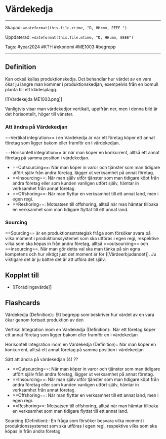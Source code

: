 # Värdekedja

---
Skapad: `=dateformat(this.file.ctime, "D, HH:mm, EEEE ")`

Uppdaterad: `=dateformat(this.file.mtime, "D, HH:mm, EEEE")`

Tags: #year2024 #KTH #ekonomi #ME1003 #begrepp

---

## Definition

Kan också kallas produktionskedja. Det behandlar hur värdet av en vara ökar ju längre man kommer i produktionskedjan, exempelvis från en bomull planta till ett klädesplagg.

![[Värdekejda ME1003.png]]

Vanligtvis visar man värdekedjor vertikalt, uppifrån ner, men i denna bild är det horisontellt, höger till vänster.

### Att ändra på Värdekedjan

==Vertikal integration== i en Värdekedja är när ett företag köper ett annat företag som ligger bakom eller framför en i värdekedjan.

==Horisontell integration== är när man köper en konkurrent, alltså ett annat företag på samma position i värdekedjan.

- ==Outsourcing==: När man köper in varor och tjänster som man tidigare utfört själv från andra företag, lägger ut verksamhet på annat företag.
- ==Insourcing==: När man själv utför tjänster som man tidigare köpt från andra företag eller som kunden vanligen utfört själv, hämtar in verksamhet från annat företag.
- ==Offshoring==: När man flyttar en verksamhet till ett annat land, men i egen regi.
- ==Reshoring==: Motsatsen till offshoring, alltså när man hämtar tillbaka en verksamhet som man tidigare flyttat till ett annat land.

### Sourcing

==Sourcing== är en produktionsstrategisk fråga som försöker svara på vilka moment i produktionssystemet som ska utföras i egen regi, respektive vilka som ska köpas in från andra företag, alltså ==outsourcing== och ==insourcing==. När man gör detta val ska man tänka på sin egna kompetens och hur viktigt just det moment är för [[Värdeerbjudandet]]. Ju viktigare det är ju bättre det är att utföra det själv.

## Kopplat till

- [[Förädlingsvärde]]

## Flashcards

Värdekedja (Definition):: Ett begrepp som beskriver hur värdet av en vara ökar genom fortsatt produktion av den
<!--SR:!2024-03-06,27,270-->

Vertikal Integration inom en Värdekedja (Definition):: När ett företag köper ett annat företag som ligger bakom eller framför en i värdekedjan
<!--SR:!2024-02-12,4,275!2024-03-10,4,278-->

Horisontell Integration inom en Värdekedja (Definition):: När man köper en konkurrent, alltså ett annat företag på samma position i värdekedjan
<!--SR:!2024-02-12,4,275!2024-03-09,4,277-->

Sätt att ändra på värdekedjan (4)
??
- ==Outsourcing==: När man köper in varor och tjänster som man tidigare utfört själv från andra företag, lägger ut verksamhet på annat företag.
- ==Insourcing==: När man själv utför tjänster som man tidigare köpt från andra företag eller som kunden vanligen utfört själv, hämtar in verksamhet från annat företag.
- ==Offshoring==: När man flyttar en verksamhet till ett annat land, men i egen regi.
- ==Reshoring==: Motsatsen till offshoring, alltså när man hämtar tillbaka en verksamhet som man tidigare flyttat till ett annat land.
<!--SR:!2024-02-11,3,219!2024-02-22,13,297-->

Sourcing (Definition):: En fråga som försöker besvara vilka moment i produktionssystemet som ska utföras i egen regi, respektive vilka som ska köpas in från andra företag
<!--SR:!2024-02-13,3,255-->
